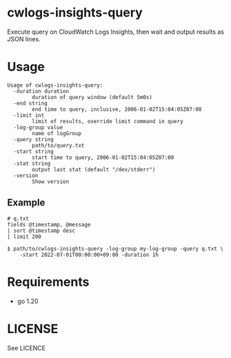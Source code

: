 cwlogs-insights-query
===

Execute query on CloudWatch Logs Insights, then wait and output results as JSON lines.

# Usage

```
Usage of cwlogs-insights-query:
  -duration duration
        duration of query window (default 5m0s)
  -end string
        end time to query, inclusive, 2006-01-02T15:04:05Z07:00
  -limit int
        limit of results, override limit command in query
  -log-group value
        name of logGroup
  -query string
        path/to/query.txt
  -start string
        start time to query, 2006-01-02T15:04:05Z07:00
  -stat string
        output last stat (default "/dev/stderr")
  -version
        Show version
```

## Example

```
# q.txt
fields @timestamp, @message
| sort @timestamp desc
| limit 200

$ path/to/cwlogs-insights-query -log-group my-log-group -query q.txt \
    -start 2022-07-01T00:00:00+09:00 -duration 1h
```

# Requirements

* go 1.20

# LICENSE

See LICENCE
